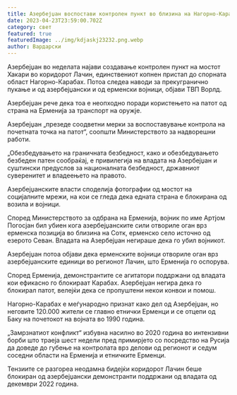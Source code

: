 ```yaml
---
title: Азербејџан воспостави контролен пункт во близина на Нагорно-Карабах
date: 2023-04-23T23:59:00.702Z
category: свет
featured: true
featuredImage: ../img/kdjaskj23232.png.webp
author: Вардарски
---
```


Азербејџан во неделата најави создавање контролен пункт на мостот Хакари во коридорот Лачин, единствениот копнен пристап до спорната област Нагорно-Карабах. Потоа следеа наводи за прекугранично пукање и од азербејџански и од ерменски војници, објави ТВП Ворлд.

Азербејџан рече дека тоа е неопходно поради користењето на патот од страна на Ерменија за транспорт на оружје.

Азербејџан „презеде соодветни мерки за воспоставување контрола на почетната точка на патот“, соопшти Министерството за надворешни работи.

„Обезбедувањето на граничната безбедност, како и обезбедувањето безбеден патен сообраќај, е привилегија на владата на Азербејџан и суштински предуслов за националната безбедност, државниот суверенитет и владеењето на правото.

Азербејџанските власти споделија фотографии од мостот на социјалните мрежи, на кои се гледа дека едната страна е блокирана од возила и војници.

Според Министерството за одбрана на Ерменија, војник по име Артјом Погосјан бил убиен кога азербејџанските сили отвориле оган врз ерменска позиција во близина на Сотк, ерменско село источно од езерото Севан. Владата на Азербејџан негираше дека го убил војникот.

Азербејџан потоа објави дека ерменските војници отвориле оган врз азербејџанските единици во регионот Лачин, што Ерменија го оспорува.

Според Ерменија, демонстрантите се агитатори поддржани од владата кои ефикасно го блокираат Карабах. Азербејџан негира дека го блокирал патот, велејќи дека се пропуштени некои конвои и помош.

Нагорно-Карабах е меѓународно признат како дел од Азербејџан, но неговите 120.000 жители се главно етнички Ерменци и се отцепи од Баку на почетокот на војната во 1990 година.

„Замрзнатиот конфликт“ избувна насилно во 2020 година во интензивни борби што траеја шест недели пред примирјето со посредство на Русија да доведе до губење на контролата врз делови од регионот и седум соседни области на Ерменија и етничките Ерменци.

Тензиите се разгореа неодамна бидејќи коридорот Лачин беше блокиран од азербејџански демонстранти поддржани од владата од декември 2022 година.
